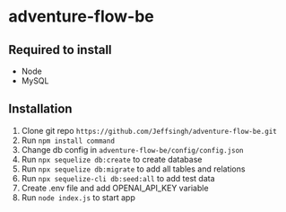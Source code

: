 # adventure-flow-be

## Required to install
- Node
- MySQL

## Installation

1. Clone git repo `https://github.com/Jeffsingh/adventure-flow-be.git`
2. Run `npm install command` 
3. Change db config in `adventure-flow-be/config/config.json`
4. Run `npx sequelize db:create` to create database
5. Run `npx sequelize db:migrate` to add all tables and relations
6. Run `npx sequelize-cli db:seed:all` to add test data
7. Create .env file and add OPENAI_API_KEY variable
8. Run `node index.js` to start app